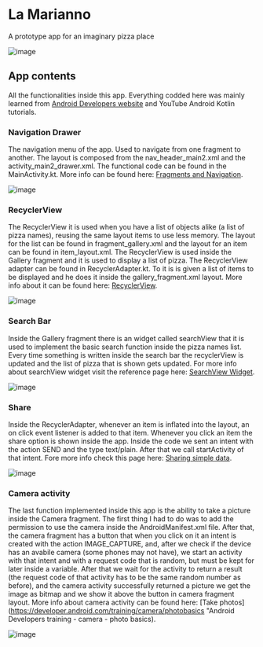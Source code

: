 # La Marianno

A prototype app for an imaginary pizza place

![image](https://user-images.githubusercontent.com/30511514/172006878-db7b0fe1-86b8-4e72-ad6f-eb6fadf5b3b8.png)


## App contents
All the functionalities inside this app. Everything codded here was mainly learned from [Android Developers website](https://developer.android.com/courses/kotlin-android-fundamentals/overview "Android Kotlin Fundamentals") and YouTube Android Kotlin tutorials. 

### Navigation Drawer


The  navigation menu of the app. Used to navigate from one fragment to another. The layout is composed from the nav_header_main2.xml and the activity_main2_drawer.xml. The functional code can be found in the MainActivity.kt. More info can be found here: [Fragments and Navigation](https://developer.android.com/codelabs/kotlin-android-training-create-and-add-fragment?index=..%2F..android-kotlin-fundamentals "Android Developers - Navigation").

![image](https://user-images.githubusercontent.com/30511514/172007585-59d43852-3966-4629-ada1-af8bce8d8559.png)

### RecyclerView


The RecyclerView it is used when you have a list of objects alike (a list of pizza names), reusing the same layout items to use less memory. The layout for the list can be found in fragment_gallery.xml and the layout for an item can be found in item_layout.xml. The RecyclerView is used inside the Gallery fragment and it is used to display a list of pizza. The RecyclerView adapter can be found in RecyclerAdapter.kt. To it is is given a list of items to be displayed and he does it inside the gallery_fragment.xml layout. More info about it can be found here: [RecyclerView](https://developer.android.com/codelabs/kotlin-android-training-recyclerview-fundamentals?index=..%2F..android-kotlin-fundamentals "Android Developers - RecylcerView").

![image](https://user-images.githubusercontent.com/30511514/172007664-73ff6396-349b-4a28-bf99-439b22ee3f1a.png)

### Search Bar


Inside the Gallery fragment there is an widget called searchView that it is used to implement the basic search function inside the pizza names list. Every time something is written inside the search bar the recyclerView is updated and the list of pizza that is shown gets updated. For more info about searchView widget visit the reference page here: [SearchView Widget](https://developer.android.com/reference/kotlin/android/widget/SearchView "Android Developers Reference - SearchView").

![image](https://user-images.githubusercontent.com/30511514/172007726-83222b18-7bde-4d3d-8ab3-9b3a5ec95bb8.png)

### Share


Inside the RecyclerAdapter, whenever an item is inflated into the layout, an on click event listener is added to that item. Whenever you click an item the share option is shown inside the app. Inside the code we sent an intent with the action SEND and the type text/plain. After that we call startActivity of that intent. Fore more info check this page here: [Sharing simple data](https://developer.android.com/training/sharing "Android Developers training - Sharing simple data").

![image](https://user-images.githubusercontent.com/30511514/172007765-b31ce463-c332-4b9d-b189-d9f51604ec05.png)

### Camera activity


The last function implemented inside this app is the ability to take a picture inside the Camera fragment. The first thing I had to do was to add the permission to use the camera inside the AndroidManifest.xml file. After that, the camera fragment has a button that when you click on it an intent is created with the action IMAGE_CAPTURE, and, after we check if the device has an avabile camera (some phones may not have), we start an activity with that intent and with a request code that is random, but must be kept for later inside a variable. After that we wait for the activity to return a result (the request code of that activity has to be the same random number as before), and the camera activity successfully returned a picture we get the image as bitmap and we show it above the button in camera fragment layout. More info about camera activity can be found here: [Take photos](https://developer.android.com/training/camera/photobasics "Android Developers training - camera - photo basics). 

![image](https://user-images.githubusercontent.com/30511514/172007781-a36a9772-f02d-4582-99dc-39628631749b.png)
